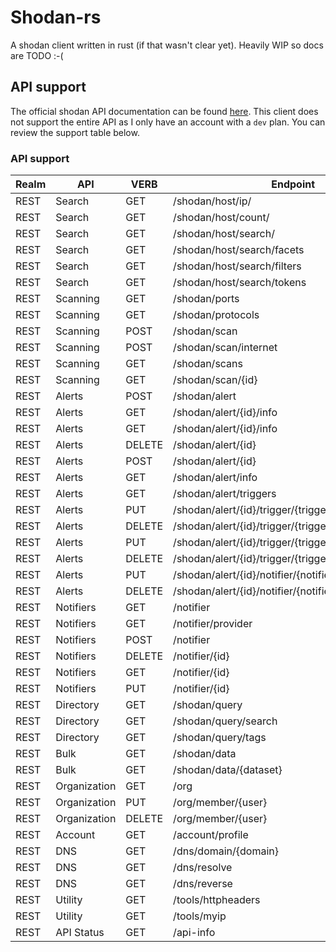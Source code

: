 # Shodan-rs

A shodan client written in rust (if that wasn't clear yet). Heavily WIP so docs are TODO :-(

## API support
The official shodan API documentation can be found [here](https://developer.shodan.io/api).
This client does not support the entire API as I only have an account with a `dev` plan.
You can review the support table below.

### API support
| Realm | API          | VERB   | Endpoint                                              |       Support        |
|-------|--------------|--------|-------------------------------------------------------|:--------------------:|
| REST  | Search       | GET    | /shodan/host/ip/                                      | :white_large_square: |
| REST  | Search       | GET    | /shodan/host/count/                                   | :white_large_square: |
| REST  | Search       | GET    | /shodan/host/search/                                  | :white_large_square: |
| REST  | Search       | GET    | /shodan/host/search/facets                            | :white_large_square: |
| REST  | Search       | GET    | /shodan/host/search/filters                           | :white_large_square: |
| REST  | Search       | GET    | /shodan/host/search/tokens                            | :white_large_square: |
| REST  | Scanning     | GET    | /shodan/ports                                         | :white_large_square: |
| REST  | Scanning     | GET    | /shodan/protocols                                     | :white_large_square: |
| REST  | Scanning     | POST   | /shodan/scan                                          | :white_large_square: |
| REST  | Scanning     | POST   | /shodan/scan/internet                                 | :white_large_square: |
| REST  | Scanning     | GET    | /shodan/scans                                         | :white_large_square: |
| REST  | Scanning     | GET    | /shodan/scan/{id}                                     | :white_large_square: |
| REST  | Alerts       | POST   | /shodan/alert                                         | :white_large_square: |
| REST  | Alerts       | GET    | /shodan/alert/{id}/info                               | :white_large_square: |
| REST  | Alerts       | GET    | /shodan/alert/{id}/info                               | :white_large_square: |
| REST  | Alerts       | DELETE | /shodan/alert/{id}                                    | :white_large_square: |
| REST  | Alerts       | POST   | /shodan/alert/{id}                                    | :white_large_square: |
| REST  | Alerts       | GET    | /shodan/alert/info                                    | :white_large_square: |
| REST  | Alerts       | GET    | /shodan/alert/triggers                                | :white_large_square: |
| REST  | Alerts       | PUT    | /shodan/alert/{id}/trigger/{trigger}                  | :white_large_square: |
| REST  | Alerts       | DELETE | /shodan/alert/{id}/trigger/{trigger}                  | :white_large_square: |
| REST  | Alerts       | PUT    | /shodan/alert/{id}/trigger/{trigger}/ignore/{service} | :white_large_square: |
| REST  | Alerts       | DELETE | /shodan/alert/{id}/trigger/{trigger}/ignore/{service} | :white_large_square: |
| REST  | Alerts       | PUT    | /shodan/alert/{id}/notifier/{notifier_id}             | :white_large_square: |
| REST  | Alerts       | DELETE | /shodan/alert/{id}/notifier/{notifier_id}             | :white_large_square: |
| REST  | Notifiers    | GET    | /notifier                                             | :white_large_square: |
| REST  | Notifiers    | GET    | /notifier/provider                                    | :white_large_square: |
| REST  | Notifiers    | POST   | /notifier                                             | :white_large_square: |
| REST  | Notifiers    | DELETE | /notifier/{id}                                        | :white_large_square: |
| REST  | Notifiers    | GET    | /notifier/{id}                                        | :white_large_square: |
| REST  | Notifiers    | PUT    | /notifier/{id}                                        | :white_large_square: |
| REST  | Directory    | GET    | /shodan/query                                         | :white_large_square: |
| REST  | Directory    | GET    | /shodan/query/search                                  | :white_large_square: |
| REST  | Directory    | GET    | /shodan/query/tags                                    | :white_large_square: |
| REST  | Bulk         | GET    | /shodan/data                                          | :white_large_square: |
| REST  | Bulk         | GET    | /shodan/data/{dataset}                                | :white_large_square: |
| REST  | Organization | GET    | /org                                                  | :white_large_square: |
| REST  | Organization | PUT    | /org/member/{user}                                    | :white_large_square: |
| REST  | Organization | DELETE | /org/member/{user}                                    | :white_large_square: |
| REST  | Account      | GET    | /account/profile                                      |  :white_check_mark:  |
| REST  | DNS          | GET    | /dns/domain/{domain}                                  | :white_large_square: |
| REST  | DNS          | GET    | /dns/resolve                                          | :white_large_square: |
| REST  | DNS          | GET    | /dns/reverse                                          | :white_large_square: |
| REST  | Utility      | GET    | /tools/httpheaders                                    |  :white_check_mark:  |
| REST  | Utility      | GET    | /tools/myip                                           |  :white_check_mark:  |
| REST  | API Status   | GET    | /api-info                                             |  :white_check_mark:  |
